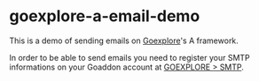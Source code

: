 # goexplore-a-email-demo

This is a demo of sending emails on [Goexplore](https://goaddon.com/en/addons/5bb227d283c3360abe01e036)'s A framework.

In order to be able to send emails you need to register your SMTP informations on your Goaddon account at [GOEXPLORE > SMTP](https://goaddon.com/en/addons/5bb227d283c3360abe01e036/manage#page=smtp).